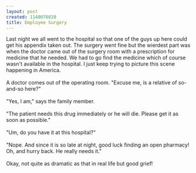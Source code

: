 ```yaml
--- 
layout: post
created: 1140076020
title: Employee Surgery
---
```

Last night we all went to the hospital so that one of the guys up here could get his appendix taken out.  The surgery went fine but the wierdest part was when the doctor came out of the surgery room with a prescription for medicine that he needed.  We had to go find the medicine which of course wasn't available in the hospital.  I just keep trying to picture this scene happening in America.  <br /><br />A doctor comes out of the operating room.  "Excuse me, is a relative of so-and-so here?"  <br /><br />"Yes, I am," says the family member.  <br /><br />"The patient needs this drug immediately or he will die.  Please get it as soon as possible."  <br /><br />"Um, do you have it at this hospital?"<br /><br />"Nope.  And since it is so late at night, good luck finding an open pharmacy! Oh, and hurry back.  He really needs it."<br /><br />Okay, not quite as dramatic as that in real life but good grief!

